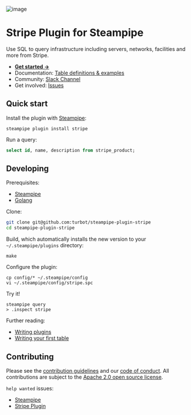 ![image](https://hub.steampipe.io/images/plugins/turbot/stripe-social-graphic.png)

# Stripe Plugin for Steampipe

Use SQL to query infrastructure including servers, networks, facilities and more from Stripe.

- **[Get started →](https://hub.steampipe.io/plugins/turbot/stripe)**
- Documentation: [Table definitions & examples](https://hub.steampipe.io/plugins/turbot/stripe/tables)
- Community: [Slack Channel](https://join.slack.com/t/steampipe/shared_invite/zt-oij778tv-lYyRTWOTMQYBVAbtPSWs3g)
- Get involved: [Issues](https://github.com/turbot/steampipe-plugin-stripe/issues)

## Quick start

Install the plugin with [Steampipe](https://steampipe.io):

```shell
steampipe plugin install stripe
```

Run a query:

```sql
select id, name, description from stripe_product;
```

## Developing

Prerequisites:

- [Steampipe](https://steampipe.io/downloads)
- [Golang](https://golang.org/doc/install)

Clone:

```sh
git clone git@github.com:turbot/steampipe-plugin-stripe
cd steampipe-plugin-stripe
```

Build, which automatically installs the new version to your `~/.steampipe/plugins` directory:

```
make
```

Configure the plugin:

```
cp config/* ~/.steampipe/config
vi ~/.steampipe/config/stripe.spc
```

Try it!

```
steampipe query
> .inspect stripe
```

Further reading:

- [Writing plugins](https://steampipe.io/docs/develop/writing-plugins)
- [Writing your first table](https://steampipe.io/docs/develop/writing-your-first-table)

## Contributing

Please see the [contribution guidelines](https://github.com/turbot/steampipe/blob/main/CONTRIBUTING.md) and our [code of conduct](https://github.com/turbot/steampipe/blob/main/CODE_OF_CONDUCT.md). All contributions are subject to the [Apache 2.0 open source license](https://github.com/turbot/steampipe-plugin-stripe/blob/main/LICENSE).

`help wanted` issues:

- [Steampipe](https://github.com/turbot/steampipe/labels/help%20wanted)
- [Stripe Plugin](https://github.com/turbot/steampipe-plugin-stripe/labels/help%20wanted)
